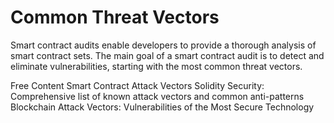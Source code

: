 # Common Threat Vectors

Smart contract audits enable developers to provide a thorough analysis of smart contract sets. The main goal of a smart contract audit is to detect and eliminate vulnerabilities, starting with the most common threat vectors.

<ResourceGroupTitle>Free Content</ResourceGroupTitle>
<BadgeLink colorScheme='yellow' badgeText='Read' href='https://github.com/kadenzipfel/smart-contract-attack-vectors'>Smart Contract Attack Vectors</BadgeLink>
<BadgeLink colorScheme='yellow' badgeText='Read' href='https://blog.sigmaprime.io/solidity-security.html'>Solidity Security: Comprehensive list of known attack vectors and common anti-patterns</BadgeLink>
<BadgeLink colorScheme='yellow' badgeText='Read' href='https://www.apriorit.com/dev-blog/578-blockchain-attack-vectors'>Blockchain Attack Vectors: Vulnerabilities of the Most Secure Technology</BadgeLink>
